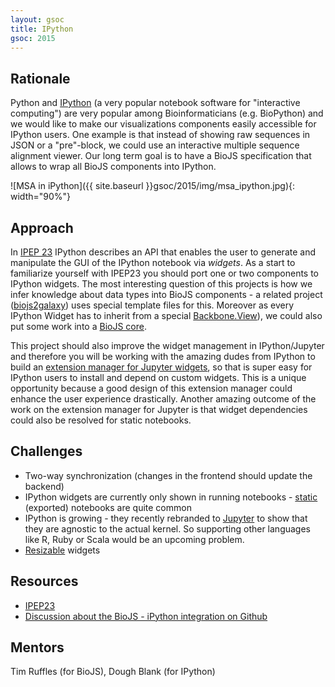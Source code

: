 ```yaml
---
layout: gsoc 
title: IPython
gsoc: 2015
---
```


Rationale
---------

Python and [IPython](http://ipython.org/) (a very popular notebook software for "interactive computing") are very popular among Bioinformaticians (e.g. BioPython) and we would like to make our visualizations components easily accessible for IPython users.
One example is that instead of showing raw sequences in JSON or a "pre"-block, we could use an interactive multiple sequence alignment viewer. Our long term goal is to have a BioJS specification that allows to wrap all BioJS components into IPython.

![MSA in iPython]({{ site.baseurl }}gsoc/2015/img/msa_ipython.jpg){: width="90%"}

Approach
--------

In [IPEP 23][ipep23] IPython describes an API that enables the user to generate and manipulate the GUI of the IPython notebook via _widgets_. As a start to familiarize yourself with IPEP23 you should port one or two components to IPython widgets.
The most interesting question of this projects is how we infer knowledge about data types into BioJS components - a related project ([biojs2galaxy](https://github.com/biojs/biojs2galaxy)) uses special template files for this. Moreover as every IPython Widget has to inherit from a special [Backbone.View](http://backbonejs.org/#View)), we could also put some work into a [BioJS core](https://github.com/biojs/biojs/issues/125).

This project should also improve the widget management in IPython/Jupyter and therefore you will be working with the amazing dudes from IPython to build an [extension manager for Jupyter widgets](https://github.com/ipython/ipython/issues/6327), so that is super easy for IPython users to install and depend on custom widgets.  This is a unique opportunity because a good design of this extension manager could enhance the user experience drastically. Another amazing outcome of the work on the extension manager for Jupyter is that widget dependencies could also be resolved for static notebooks.

[ipep23]: https://github.com/ipython/ipython/wiki/IPEP-23%3A-Backbone.js-Widgets

Challenges
---------

* Two-way synchronization (changes in the frontend should update the backend)
* IPython widgets are currently only shown in running notebooks - [static](http://nbviewer.ipython.org/) (exported) notebooks are quite common
* IPython is growing - they recently rebranded to [Jupyter](http://jupyter.org/) to show that they are agnostic to the actual kernel. So supporting other languages like R, Ruby or Scala would be an upcoming problem. 
* [Resizable](https://github.com/ipython/ipython/issues/6733) widgets

Resources
-----------

* [IPEP23](https://github.com/ipython/ipython/wiki/IPEP-23%3A-Backbone.js-Widgets)
* [Discussion about the BioJS - iPython integration on Github](https://github.com/biojs/biojs/issues/111)

Mentors
--------

Tim Ruffles (for BioJS), Dough Blank (for IPython)
